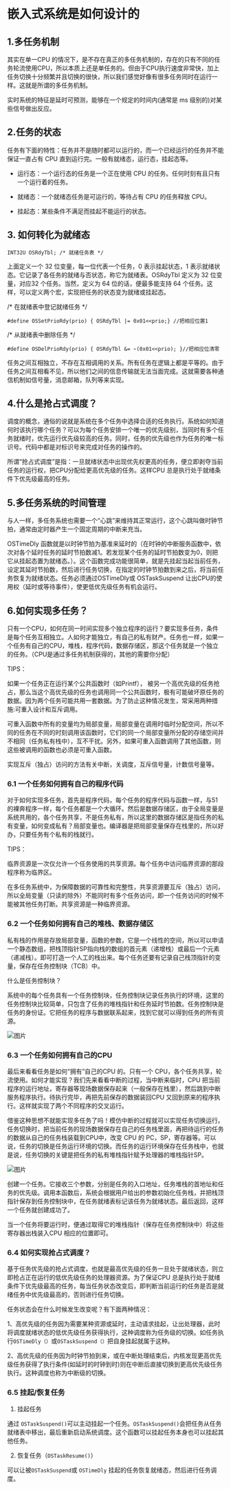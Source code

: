 # 嵌入式系统是如何设计的

## **1.多任务机制**

其实在单一CPU 的情况下，是不存在真正的多任务机制的，存在的只有不同的任务轮流使用CPU，所以本质上还是单任务的。但由于CPU执行速度非常快，加上任务切换十分频繁并且切换的很快，所以我们感觉好像有很多任务同时在运行一样。这就是所谓的多任务机制。

实时系统的特征是延时可预测，能够在一个规定的时间内(通常是 ms 级别的)对某些信号做出反应。

## **2.任务的状态**

任务有下面的特性：任务并不是随时都可以运行的，而一个已经运行的任务并不能保证一直占有 CPU 直到运行完。一般有就绪态，运行态，挂起态等。

- 运行态：一个运行态的任务是一个正在使用 CPU 的任务。任何时刻有且只有一个运行着的任务。

- 就绪态：一个就绪态任务是可运行的，等待占有 CPU 的任务释放 CPU。

- 挂起态：某些条件不满足而挂起不能运行的状态。

## **3. 如何转化为就绪态**

``INT32U OSRdyTbl; /* 就绪任务表 */``

上面定义一个 32 位变量，每一位代表一个任务，0 表示挂起状态，1 表示就绪状态。它记录了各任务的就绪与否状态，称它为就绪表。OSRdyTbl 定义为 32 位变量，对应32 个任务。当然，定义为 64 位的话，便最多能支持 64 个任务。这样，可以定义两个宏，实现把任务的状态变为就绪或挂起态。

/* 在就绪表中登记就绪任务 */

``#define OSSetPrioRdy(prio) { OSRdyTbl |= 0x01<<prio;} //把相应位置1``

/* 从就绪表中删除任务 */

``#define OSDelPrioRdy(prio) { OSRdyTbl &= ~(0x01<<prio); }//把相应位清零``

任务之间互相独立，不存在互相调用的关系。所有任务在逻辑上都是平等的。由于任务之间互相看不见，所以他们之间的信息传输就无法当面完成。这就需要各种通信机制如信号量，消息邮箱，队列等来实现。

## **4.什么是抢占式调度？**

调度的概念，通俗的说就是系统在多个任务中选择合适的任务执行。系统如何知道何时该执行哪个任务？可以为每个任务安排一个唯一的优先级别，当同时有多个任务就绪时，优先运行优先级较高的任务。同时，任务的优先级也作为任务的唯一标识号。代码中都是对标识号来完成对任务的操作的。

所谓“抢占式调度”是指：一旦就绪状态中出现优先权更高的任务，便立即剥夺当前任务的运行权，把CPU分配给更高优先级的任务。这样CPU 总是执行处于就绪条件下优先级最高的任务。

## **5.多任务系统的时间管理**

与人一样，多任务系统也需要一个“心跳”来维持其正常运行，这个心跳叫做时钟节拍，通常由定时器产生一个固定周期的中断来充当。

OSTimeDly 函数就是以时钟节拍为基准来延时的（在时钟的中断服务函数中，依次对各个延时任务的延时节拍数减1。若发现某个任务的延时节拍数变为0，则把它从挂起态置为就绪态。）。这个函数完成功能很简单，就是先挂起当起当前任务，设定其延时节拍数，然后进行任务切换，在指定的时钟节拍数到来之后，将当前任务恢复为就绪状态。任务必须通过OSTimeDly或 OSTaskSuspend 让出CPU的使用权（延时或等待事件），使更低优先级任务有机会运行。

## **6.如何实现多任务？**

只有一个CPU，如何在同一时间实现多个独立程序的运行？要实现多任务，条件是每个任务互相独立。人如何才能独立，有自己的私有财产。任务也一样，如果一个任务有自己的CPU，堆栈，程序代码，数据存储区，那这个任务就是一个独立的任务。（CPU是通过多任务机制获得的，其他的需要你分配）

TIPS：

如果一个任务正在运行某个公共函数时（如Printf）， 被另一个高优先级的任务抢占，那么当这个高优先级的任务也调用同一个公共函数时，极有可能破坏原任务的数据。因为两个任务可能共用一套数据。为了防止这种情况发生，常采用两种措施:可重入设计和互斥调用。

可重入函数中所有的变量均为局部变量，局部变量在调用时临时分配空间，所以不同的任务在不同的时刻调用该函数时，它们的同一个局部变量所分配的存储空间并不相同（任务私有栈中），互不干扰。另外，如果可重入函数调用了其他函数，则这些被调用的函数也必须是可重入函数。

实现互斥（独占）访问的方法有关中断，关调度，互斥信号量，计数信号量等。

### **6.1 一个任务如何拥有自己的程序代码**

对于如何实现多任务，首先是程序代码，每个任务的程序代码与函数一样，与51 的裸奔程序一样，每个任务都是一个大循环。然后是数据存储区，由于全局变量是系统共用的，各个任务共享，不是任务私有，所以这里的数据存储区是指任务的私有变量，如何变成私有？局部变量也。编译器是把局部变量保存在栈里的，所以好办，只要任务有个私有的栈就行。

TIPS：

临界资源是一次仅允许一个任务使用的共享资源。每个任务中访问临界资源的那段程序称为临界区。

在多任务系统中，为保障数据的可靠性和完整性，共享资源要互斥（独占）访问，所以全局变量（只读的除外）不能同时有多个任务访问，即一个任务访问的时候不能被其他任务打断。共享资源是一种临界资源。

### **6.2 一个任务如何拥有自己的堆栈、数据存储区**

私有栈的作用是存放局部变量，函数的参数，它是一个线性的空间，所以可以申请一个静态数组，把栈顶指针SP指向栈的数组的首元素（递增栈）或最后一个元素（递减栈）。即可打造一个人工的栈出来。每个任务还要有记录自己栈顶指针的变量，保存在任务控制块（TCB）中。

什么是任务控制块？

系统中的每个任务具有一个任务控制块，任务控制块记录任务执行的环境，这里的任务控制块比较简单，只包含了任务的堆栈指针和任务延时节拍数。任务控制块是任务的身份证。它把任务的程序与数据联系起来，找到它就可以得到任务的所有资源。

![图片](嵌入式系统是如何设计的.assets/640-1669689978694.jpg)

### **6.3 一个任务如何拥有自己的CPU**

最后来看看任务是如何“拥有”自己的CPU 的。只有一个 CPU，各个任务共享，轮流使用。如何才能实现？我们先来看看中断的过程，当中断来临时，CPU 把当前程序的运行地址，寄存器等现场数据保存起来（一般保存在栈里），然后跳到中断服务程序执行。待执行完毕，再把先前保存的数据装回CPU 又回到原来的程序执行。这样就实现了两个不同程序的交叉运行。

借鉴这种思想不就能实现多任务了吗！模仿中断的过程就可以实现任务切换运行。任务切换时，把当前任务的现场数据保存在自己的任务栈里面，再把待运行的任务的数据从自己的任务栈装载到CPU中，改变 CPU 的 PC，SP，寄存器等。可以说，任务的切换是任务运行环境的切换。而任务的运行环境保存在任务栈中，也就是说，任务切换的关键是把任务的私有堆栈指针赋予处理器的堆栈指针SP。

![图片](嵌入式系统是如何设计的.assets/640.jpg)



创建一个任务。它接收三个参数，分别是任务的入口地址，任务堆栈的首地址和任务的优先级。调用本函数后，系统会根据用户给出的参数初始化任务栈，并把栈顶指针保存到任务控制块中，在任务就绪表标记该任务为就绪状态。最后返回，这样一个任务就创建成功了。

当一个任务将要运行时，便通过取得它的堆栈指针（保存在任务控制块中）将这些寄存器出栈装入CPU 相应的位置即可。



### **6.4 如何实现抢占式调度？**

基于任务优先级的抢占式调度，也就是最高优先级的任务一旦处于就绪状态，则立即抢占正在运行的低优先级任务的处理器资源。为了保证CPU 总是执行处于就绪条件下优先级最高的任务，每当任务状态改变后，即判断当前运行的任务是否是就绪任务中优先级最高的，否则进行任务切换。

任务状态会在什么时候发生改变呢？有下面两种情况：

1、高优先级的任务因为需要某种资源或延时，主动请求挂起，让出处理器，此时将调度就绪状态的低优先级任务获得执行，这种调度称为任务级的切换。如任务执行`OSTimeDly（）`或`OSTaskSuspend（）`把自身挂起就属于这种。

2、高优先级的任务因为时钟节拍到来，或在中断处理结束后，内核发现更高优先级任务获得了执行条件(如延时的时钟到时)则在中断后直接切换到更高优先级任务执行。这种调度也称为中断级的切换。



### **6.5 挂起/恢复任务**

1. 挂起任务

通过 `OSTaskSuspend()`可以主动挂起一个任务。`OSTaskSuspend()`会把任务从任务就绪表中移出，最后重新启动系统调度。这个函数可以挂起任务本身也可以挂起其他任务。

2. 恢复任务（`OSTaskResume()`）

可以让被` OSTaskSuspend `或 `OSTimeDly` 挂起的任务恢复就绪态，然后进行任务调度。